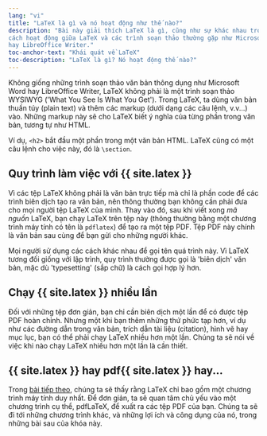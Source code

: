```yaml
---
lang: "vi"
title: "LaTeX là gì và nó hoạt động như thế nào?"
description: "Bài này giải thích LaTeX là gì, cũng như sự khác nhau trong
cách hoạt động giữa LaTeX và các trình soạn thảo thường gặp như Microsoft Word
hay LibreOffice Writer."
toc-anchor-text: "Khái quát về LaTeX"
toc-description: "LaTeX là gì? Nó hoạt động thế nào?"
---
```


Không giống những trình soạn thảo văn bản thông dụng như Microsoft Word hay
LibreOffice Writer, LaTeX không phải là một trình soạn thảo WYSIWYG ('What You See Is
What You Get'). Trong LaTeX, ta dùng văn bản thuần túy (plain text) và thêm các
markup (dưới dạng các câu lệnh, v.v...) vào. Những markup này sẽ cho LaTeX biết
ý nghĩa của từng phần trong văn bản, tương tự như HTML.

Ví dụ, `<h2>` bắt đầu một phần trong một văn bản HTML. LaTeX cũng có một câu
lệnh cho việc này, đó là `\section`.

## Quy trình làm việc với {{ site.latex }}

Vì các tệp LaTeX không phải là văn bản trực tiếp mà chỉ là phần code để các
trình biên dịch tạo ra văn bản, nên thông thường bạn không cần phải đưa cho
mọi người tệp LaTeX của mình. Thay vào đó, sau khi viết xong _mã nguồn_ LaTeX,
bạn chạy LaTeX trên tệp này (thông thường bằng một chương trình máy tính có tên
là `pdflatex`) để tạo ra một tệp PDF. Tệp PDF này chính là văn bản sau cùng để
bạn gửi cho những người khác.

Mọi người sử dụng các cách khác nhau để gọi tên quá trình này. Vì LaTeX tương
đối giống với lập trình, quy trình thường được gọi là 'biên dịch' văn bản, mặc
dù 'typesetting' (sắp chữ) là cách gọi hợp lý hơn.

## Chạy {{ site.latex }} nhiều lần

Đối với những tệp đơn giản, bạn chỉ cần biên dịch một lần để có được tệp PDF
hoàn chỉnh. Nhưng một khi bạn thêm những thứ phức tạp hơn, ví dụ như các đường
dẫn trong văn bản, trích dẫn tài liệu (citation), hình vẽ hay mục lục, bạn có
thể phải chạy LaTeX nhiều hơn một lần. Chúng ta sẽ nói về việc khi nào chạy
LaTeX nhiều hơn một lần là cần thiết.

## {{ site.latex }} hay pdf{{ site.latex }} hay...

Trong [bài tiếp theo](lesson-02), chúng ta sẽ thấy rằng LaTeX chỉ bao gồm một
chương trình máy tính duy nhất. Để đơn giản, ta sẽ quan tâm chủ yếu vào một
chương trình cụ thể, pdfLaTeX, để xuất ra các tệp PDF của bạn. Chúng ta sẽ đi
tới những chương trình khác, và những lợi ích và công dụng của nó, trong những
bài sau của khóa này.

